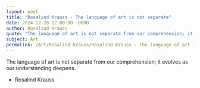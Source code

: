 ```yaml
---
layout: post
title: "Rosalind Krauss - The language of art is not separate"
date: 2024-12-28 12:00:00 -0000
author: Rosalind Krauss
quote: "The language of art is not separate from our comprehension; it evolves as our understanding deepens."
subject: Art
permalink: /Art/Rosalind Krauss/Rosalind Krauss - The language of art is not separate
---
```


The language of art is not separate from our comprehension; it evolves as our understanding deepens.

- Rosalind Krauss
